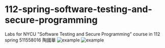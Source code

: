 # 112-spring-software-testing-and-secure-programming
Labs for NYCU "Software Testing and Secure Programming" course in 112 spring
511558016 陶國華
![example](https://github.com/agtfsfhgsdf/112-spring-software-testing-and-secure-programming/.github/workflows/PR.yml/badge.svg)
![example](https://github.com/agtfsfhgsdf/112-spring-software-testing-and-secure-programming/.github/lab1.yml/badge.svg)
